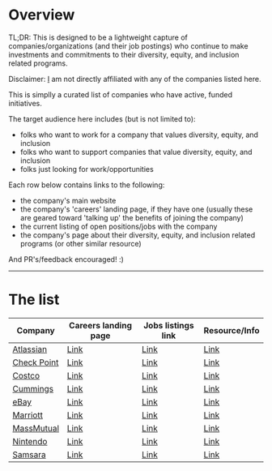 # Overview

TL;DR: This is designed to be a lightweight capture of companies/organizations (and their job postings) who continue to make investments and commitments to their diversity, equity, and inclusion related programs.

Disclaimer: [I](https://github.com/pbarry25) am not directly affiliated with any of the companies listed here.

This is simplly a curated list of companies who have active, funded initiatives.

The target audience here includes (but is not limited to):

* folks who want to work for a company that values diversity, equity, and inclusion
* folks who want to support companies that value diversity, equity, and inclusion
* folks just looking for work/opportunities

Each row below contains links to the following:

* the company's main website
* the company's 'careers' landing page, if they have one (usually these are geared toward 'talking up' the benefits of joining the company)
* the current listing of open positions/jobs with the company
* the company's page about their diversity, equity, and inclusion related programs (or other similar resource)

And PR's/feedback encouraged! :)

---

# The list

| Company | Careers landing page | Jobs listings link | Resource/Info |
|---|---|---|---|
| [Atlassian](https://www.atlassian.com/) | [Link](https://www.atlassian.com/company/careers) | [Link](https://www.atlassian.com/company/careers/all-jobs) | [Link](https://www.atlassian.com/company/careers/diversity) |
| [Check Point](https://www.checkpoint.com/) | [Link](https://www.checkpoint.com/careers/) | [Link](https://careers.checkpoint.com/index.php?module=cpcareers&a=search&q=) | [Link](https://www.checkpoint.com/careers/#dei) |
| [Costco](https://www.costco.com/) | [Link](https://www.costco.com/careers.html) | [Link](https://cta.cadienttalent.com/index.jsp?locale=en_US&APPLICATIONNAME=CostcoNonReqExt) | [Link](https://materials.proxyvote.com/Approved/22160K/20241115/NPS_591967/INDEX.HTML?page=36) |
| [Cummings](https://www.cummins.com/) | [Link](https://www.cummins.com/careers/paths) | [Link](https://cummins.jobs/) | [Link](https://www.cummins.com/careers/diversity-equity-inclusion) |
| [eBay](https://www.ebay.com/) | [Link](https://jobs.ebayinc.com/us/en) | [Link](https://jobs.ebayinc.com/us/en/search-results) | [Link](https://www.ebayinc.com/company/diversity-inclusion-belonging/) |
| [Marriott](https://www.marriott.com/) | [Link](https://careers.marriott.com/) | [Link](https://careers.marriott.com/jobs) | [Link](https://fortune.com/article/marriott-ceo-best-companies-work-for-interview/) |
| [MassMutual](https://www.massmutual.com/) | [Link](https://www.massmutual.com/about-us/careers) | [Link](https://careers.massmutual.com/search-jobs) |[Link](https://www.massmutual.com/sustainability/diversity-equity-and-inclusion) |
| [Nintendo](https://www.nintendo.com) | [Link](https://careers.nintendo.com/) | [Link](https://careers.nintendo.com/job-openings) | [Link](https://careers.nintendo.com/diversity-equity-and-inclusion/) |
| [Samsara](https://samsara.com/) | [Link](https://samsara.com/company/careers) | [Link](https://samsara.com/company/careers/roles) | [Link](https://samsara.com/company/belonging) |

